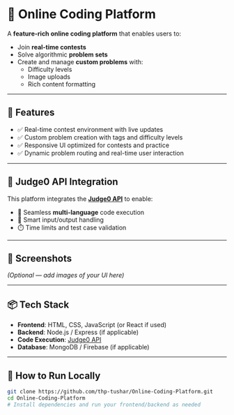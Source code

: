# 🧠 Online Coding Platform

A **feature-rich online coding platform** that enables users to:

- Join **real-time contests**
- Solve algorithmic **problem sets**
- Create and manage **custom problems** with:
  - Difficulty levels
  - Image uploads
  - Rich content formatting

---

## 🚀 Features

- ✅ Real-time contest environment with live updates
- ✅ Custom problem creation with tags and difficulty levels
- ✅ Responsive UI optimized for contests and practice
- ✅ Dynamic problem routing and real-time user interaction

---

## 🧪 Judge0 API Integration

This platform integrates the **[Judge0 API](https://judge0.com)** to enable:

- 🧬 Seamless **multi-language** code execution
- 🧠 Smart input/output handling
- ⏱️ Time limits and test case validation

---

## 📸 Screenshots

*(Optional — add images of your UI here)*

---

## 📦 Tech Stack

- **Frontend**: HTML, CSS, JavaScript (or React if used)
- **Backend**: Node.js / Express (if applicable)
- **Code Execution**: [Judge0 API](https://judge0.com)
- **Database**: MongoDB / Firebase (if applicable)

---

## 📌 How to Run Locally

```bash
git clone https://github.com/thp-tushar/Online-Coding-Platform.git
cd Online-Coding-Platform
# Install dependencies and run your frontend/backend as needed
